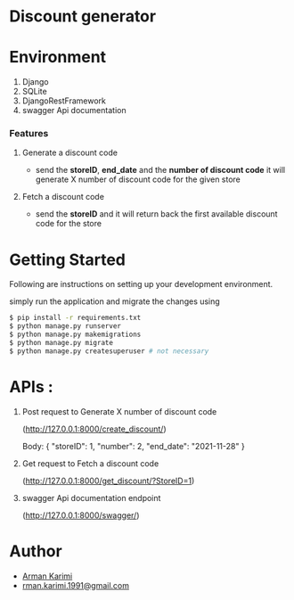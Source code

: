 # Discount generator

# Environment

1. Django
2. SQLite
3. DjangoRestFramework
4. swagger Api documentation


### Features

1. Generate a discount code
   - send the **storeID**, **end_date** and the **number of discount code**
    it will generate X number of discount code for the given store
    
2. Fetch a discount code
   - send the **storeID** and it will return back the first available discount code for the store


# Getting Started

Following are instructions on setting up your development environment.

simply run the application and migrate the changes using 

   ```sh
   $ pip install -r requirements.txt
   $ python manage.py runserver
   $ python manage.py makemigrations
   $ python manage.py migrate
   $ python manage.py createsuperuser # not necessary
   ```

# APIs :

1. Post request to Generate X number of discount code
   

    (http://127.0.0.1:8000/create_discount/)
   
    Body:
         {
          "storeID": 1,
          "number": 2,
          "end_date": "2021-11-28"
          }


2. Get request to Fetch a discount code

   

    (http://127.0.0.1:8000/get_discount/?StoreID=1)


3. swagger Api documentation endpoint


    (http://127.0.0.1:8000/swagger/)

# Author

- [Arman Karimi](https://github.com/RmanKarimi)
- rman.karimi.1991@gmail.com